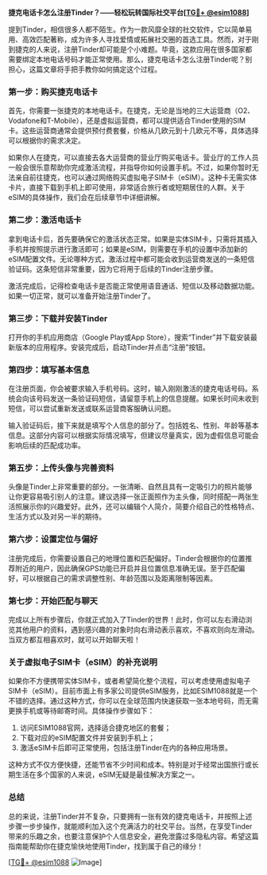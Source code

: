 **捷克电话卡怎么注册Tinder？——轻松玩转国际社交平台[[TG💪+ @esim1088](https://t.me/s/esim1088)]**

提到Tinder，相信很多人都不陌生。作为一款风靡全球的社交软件，它以简单易用、高效匹配著称，成为许多人寻找爱情或拓展社交圈的首选工具。然而，对于刚到捷克的人来说，注册Tinder却可能是个小难题。毕竟，这款应用在很多国家都需要绑定本地电话号码才能正常使用。那么，捷克电话卡怎么注册Tinder呢？别担心，这篇文章将手把手教你如何搞定这个过程。

### **第一步：购买捷克电话卡**

首先，你需要一张捷克的本地电话卡。在捷克，无论是当地的三大运营商（O2、Vodafone和T-Mobile），还是虚拟运营商，都可以提供适合Tinder使用的SIM卡。这些运营商通常会提供预付费套餐，价格从几欧元到十几欧元不等，具体选择可以根据你的需求决定。

如果你人在捷克，可以直接去各大运营商的营业厅购买电话卡。营业厅的工作人员一般会很乐意帮助你完成激活流程，并指导你如何设置手机。不过，如果你暂时无法亲自前往捷克，也可以通过网络购买虚拟电子SIM卡（eSIM）。这种卡无需实体卡片，直接下载到手机上即可使用，非常适合旅行者或短期居住的人群。关于eSIM的具体操作，我们会在后续章节中详细讲解。

### **第二步：激活电话卡**

拿到电话卡后，首先要确保它的激活状态正常。如果是实体SIM卡，只需将其插入手机并按照提示进行激活即可；如果是eSIM，则需要在手机的设置中添加新的eSIM配置文件。无论哪种方式，激活过程中都可能会收到运营商发送的一条短信验证码。这条短信非常重要，因为它将用于后续的Tinder注册步骤。

激活完成后，记得检查电话卡是否能正常使用语音通话、短信以及移动数据功能。如果一切正常，就可以准备开始注册Tinder了。

### **第三步：下载并安装Tinder**

打开你的手机应用商店（Google Play或App Store），搜索“Tinder”并下载安装最新版本的应用程序。安装完成后，启动Tinder并点击“注册”按钮。

### **第四步：填写基本信息**

在注册页面，你会被要求输入手机号码。这时，输入刚刚激活的捷克电话号码。系统会向该号码发送一条验证码短信，请留意手机上的信息提醒。如果长时间未收到短信，可以尝试重新发送或联系运营商客服确认问题。

输入验证码后，接下来就是填写个人信息的部分了。包括姓名、性别、年龄等基本信息。这部分内容可以根据实际情况填写，但建议尽量真实，因为虚假信息可能会影响后续的匹配成功率。

### **第五步：上传头像与完善资料**

头像是Tinder上非常重要的部分。一张清晰、自然且具有一定吸引力的照片能够让你更容易吸引别人的注意。建议选择一张正面照作为主头像，同时搭配一两张生活照展示你的兴趣爱好。此外，还可以编辑个人简介，简要介绍自己的性格特点、生活方式以及对另一半的期待。

### **第六步：设置定位与偏好**

注册完成后，你需要设置自己的地理位置和匹配偏好。Tinder会根据你的位置推荐附近的用户，因此确保GPS功能已开启并且位置信息准确无误。至于匹配偏好，可以根据自己的需求调整性别、年龄范围以及距离限制等因素。

### **第七步：开始匹配与聊天**

完成以上所有步骤后，你就正式加入了Tinder的世界！此时，你可以左右滑动浏览其他用户的资料，遇到感兴趣的对象时向右滑动表示喜欢，不喜欢则向左滑动。当双方都互相喜欢时，就可以开始聊天啦！

### **关于虚拟电子SIM卡（eSIM）的补充说明**

如果你不方便携带实体SIM卡，或者希望简化整个流程，可以考虑使用虚拟电子SIM卡（eSIM）。目前市面上有多家公司提供eSIM服务，比如ESIM1088就是一个不错的选择。通过这种方式，你可以在全球范围内快速获取一张本地号码，而无需更换手机或等待邮寄时间。具体操作步骤如下：

1. 访问ESIM1088官网，选择适合捷克地区的套餐；
2. 下载对应的eSIM配置文件并安装到手机上；
3. 激活eSIM卡后即可正常使用，包括注册Tinder在内的各种应用场景。

这种方式不仅方便快捷，还能节省不少时间和成本。特别是对于经常出国旅行或长期生活在多个国家的人来说，eSIM无疑是最佳解决方案之一。

### **总结**

总的来说，注册Tinder并不复杂，只要拥有一张有效的捷克电话卡，并按照上述步骤一步步操作，就能顺利加入这个充满活力的社交平台。当然，在享受Tinder带来的乐趣之余，也要注意保护个人信息安全，避免泄露过多隐私内容。希望这篇指南能帮助你在捷克愉快地使用Tinder，找到属于自己的缘分！

[[TG💪+ @esim1088](https://t.me/s/esim1088) ![Image](https://i.postimg.cc/4NQfJmqS/Snipaste-2025-05-13-00-14-12.png)]